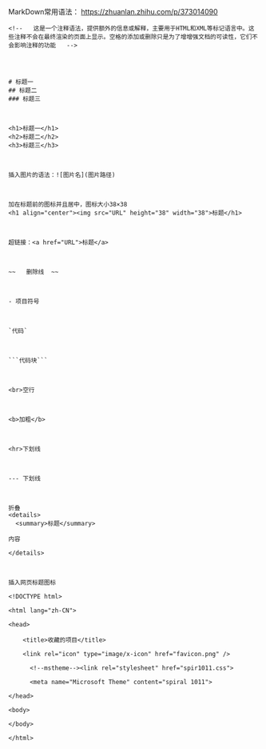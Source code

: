 MarkDown常用语法：
https://zhuanlan.zhihu.com/p/373014090



```
<!--   这是一个注释语法，提供额外的信息或解释，主要用于HTML和XML等标记语言中。这些注释不会在最终渲染的页面上显示。空格的添加或删除只是为了增增强文档的可读性，它们不会影响注释的功能   -->




# 标题一
## 标题二
### 标题三



<h1>标题一</h1>
<h2>标题二</h2>
<h3>标题三</h3>



插入图片的语法：![图片名](图片路径)



加在标题前的图标并且居中，图标大小38×38
<h1 align="center"><img src="URL" height="38" width="38">标题</h1>



超链接：<a href="URL">标题</a>



~~   删除线  ~~



- 项目符号



`代码`



```代码块```



<br>空行



<b>加粗</b>



<hr>下划线



--- 下划线



折叠
<details>
  <summary>标题</summary>

内容

</details>



插入网页标题图标

<!DOCTYPE html>

<html lang="zh-CN">

<head>

	<title>收藏的项目</title>

	<link rel="icon" type="image/x-icon" href="favicon.png" />

      <!--mstheme--><link rel="stylesheet" href="spir1011.css">

      <meta name="Microsoft Theme" content="spiral 1011">

</head>

<body>

</body>

</html>
```









